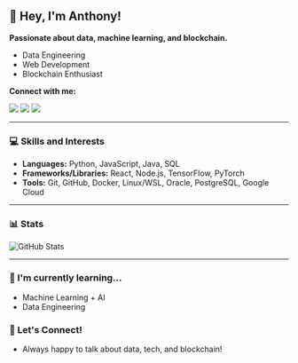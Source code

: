 ## 👋 Hey, I'm Anthony!
**Passionate about data, machine learning, and blockchain.**

* Data Engineering
* Web Development
* Blockchain Enthusiast

**Connect with me:**

[![](https://img.shields.io/badge/LinkedIn-0077B5?style=for-the-badge&logo=linkedin&logoColor=white)](https://www.linkedin.com/in/anthony-som/)
[![](https://img.shields.io/badge/Portfolio-255E63?style=for-the-badge&logo=About.me&logoColor=white)](https://anthonysom.dev)
[![](https://img.shields.io/badge/X-000000?style=for-the-badge&logo=x&logoColor=white)](https://twitter.com/qikoCrypto) 

***

### 💻 Skills and Interests

* **Languages:** Python, JavaScript, Java, SQL
* **Frameworks/Libraries:** React, Node.js, TensorFlow, PyTorch
* **Tools:** Git, GitHub, Docker, Linux/WSL, Oracle, PostgreSQL, Google Cloud

***

### 📊 Stats

<img src="https://github-readme-stats-asom.vercel.app/api?username=anthony-som&theme=gruvbox_light&count_private=true&include_all_commits=true&rank_icon=github&hide=prs,issues" alt="GitHub Stats">

***

### 🌱 I'm currently learning...

* Machine Learning + AI
* Data Engineering

### 💬 Let's Connect!

* Always happy to talk about data, tech, and blockchain!
